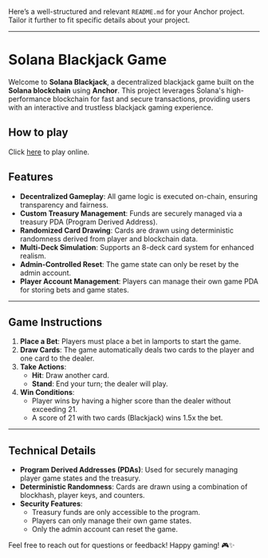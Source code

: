 Here’s a well-structured and relevant `README.md` for your Anchor project. Tailor it further to fit specific details about your project.

---

# Solana Blackjack Game

Welcome to **Solana Blackjack**, a decentralized blackjack game built on the **Solana blockchain** using **Anchor**. This project leverages Solana's high-performance blockchain for fast and secure transactions, providing users with an interactive and trustless blackjack gaming experience.

## How to play
Click [here](https://nicobecodin.github.io/sol_blackjack_website/) to play online.

## Features

- **Decentralized Gameplay**: All game logic is executed on-chain, ensuring transparency and fairness.
- **Custom Treasury Management**: Funds are securely managed via a treasury PDA (Program Derived Address).
- **Randomized Card Drawing**: Cards are drawn using deterministic randomness derived from player and blockchain data.
- **Multi-Deck Simulation**: Supports an 8-deck card system for enhanced realism.
- **Admin-Controlled Reset**: The game state can only be reset by the admin account.
- **Player Account Management**: Players can manage their own game PDA for storing bets and game states.


---


## Game Instructions

1. **Place a Bet**: Players must place a bet in lamports to start the game.
2. **Draw Cards**: The game automatically deals two cards to the player and one card to the dealer.
3. **Take Actions**:
   - **Hit**: Draw another card.
   - **Stand**: End your turn; the dealer will play.
4. **Win Conditions**:
   - Player wins by having a higher score than the dealer without exceeding 21.
   - A score of 21 with two cards (Blackjack) wins 1.5x the bet.

---

## Technical Details

- **Program Derived Addresses (PDAs)**: Used for securely managing player game states and the treasury.
- **Deterministic Randomness**: Cards are drawn using a combination of blockhash, player keys, and counters.
- **Security Features**:
  - Treasury funds are only accessible to the program.
  - Players can only manage their own game states.
  - Only the admin account can reset the game.



Feel free to reach out for questions or feedback! Happy gaming! 🎮✨


